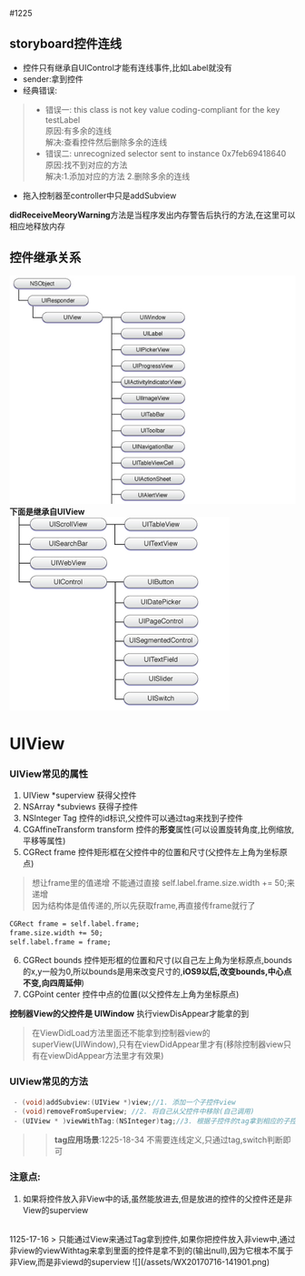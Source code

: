 #1225

## storyboard控件连线

* 控件只有继承自UIControl才能有连线事件,比如Label就没有</br>
* sender:拿到控件
* 经典错误:
>* 错误一: this class is not key value coding-compliant for the key testLabel</br>
原因:有多余的连线</br>
解决:查看控件然后删除多余的连线
>* 错误二: unrecognized selector sent to instance 0x7feb69418640</br>
原因:找不到对应的方法</br>
解决:1.添加对应的方法 2.删除多余的连线
* 拖入控制器至controller中只是addSubview

 **didReceiveMeoryWarning**方法是当程序发出内存警告后执行的方法,在这里可以相应地释放内存
 

## 控件继承关系
![1.](/assets/260268-a1ea00609264aa8f.png)
**下面是继承自UIView**
![继承自UIView](/assets/260268-0ce40aa4f8a638cd.png)
# UIView
### UIView常见的属性


1. UIView *superview 获得父控件
2. NSArray *subviews 获得子控件
3. NSInteger Tag 控件的id标识,父控件可以通过tag来找到子控件
4. CGAffineTransform transform 控件的**形变**属性(可以设置旋转角度,比例缩放,平移等属性)
5. CGRect frame 控件矩形框在父控件中的位置和尺寸(父控件左上角为坐标原点)
> 想让frame里的值递增 不能通过直接 self.label.frame.size.width += 50;来递增</br>
因为结构体是值传递的,所以先获取frame,再直接传frame就行了
```objective
CGRect frame = self.label.frame;
frame.size.width += 50;
self.label.frame = frame;
```

6. CGRect bounds 控件矩形框的位置和尺寸(以自己左上角为坐标原点,bounds的x,y一般为0,所以bounds是用来改变尺寸的,**iOS9以后,改变bounds,中心点不变,向四周延伸**) 
7. CGPoint center 控件中点的位置(以父控件左上角为坐标原点)


**控制器View的父控件是 UIWindow**  执行viewDisAppear才能拿的到
> 在ViewDidLoad方法里面还不能拿到控制器view的superView(UIWindow),只有在viewDidAppear里才有(移除控制器view只有在viewDidAppear方法里才有效果)
### UIView常见的方法
```objectivec
 - (void)addSubview:(UIView *)view;//1. 添加一个子控件view
 - (void)removeFromSuperview; //2. 将自己从父控件中移除(自己调用)
 - (UIView * )viewWithTag:(NSInteger)tag;//3. 根据子控件的tag拿到相应的子控件(父控件调用)//尽量少使用tag.效率差(通常都是递归遍历子控件,查看控件的tag,找到tag然后返回),容易乱:
```
>> **tag应用场景**:1225-18-34
不需要连线定义,只通过tag,switch判断即可

### 注意点:
1. 如果将控件放入非View中的话,虽然能放进去,但是放进的控件的父控件还是非View的superview
<br/>
1125-17-16
> 只能通过View来通过Tag拿到控件,如果你把控件放入非view中,通过非view的viewWithtag来拿到里面的控件是拿不到的(输出null),因为它根本不属于非View,而是非viewd的superview
![](/assets/WX20170716-141901.png)



 









